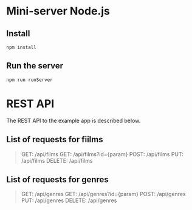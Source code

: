 # Mini-server Node.js 

## Install 

    npm install

## Run the server

    npm run runServer

# REST API

The REST API to the example app is described below.

## List of requests for fiilms

> GET: /api/films
> GET: /api/films?id={param}
> POST: /api/films
> PUT: /api/films
> DELETE: /api/films

## List of requests for genres

> GET: /api/genres
> GET: /api/genres?id={param}
> POST: /api/genres
> PUT: /api/genres
> DELETE: /api/genres

